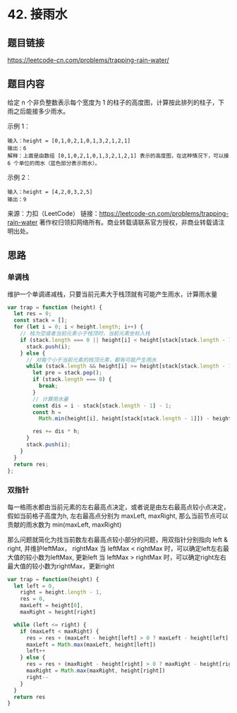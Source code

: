 # 42. 接雨水

## 题目链接
https://leetcode-cn.com/problems/trapping-rain-water/

## 题目内容
给定 n 个非负整数表示每个宽度为 1 的柱子的高度图，计算按此排列的柱子，下雨之后能接多少雨水。

示例 1：

```
输入：height = [0,1,0,2,1,0,1,3,2,1,2,1]
输出：6
解释：上面是由数组 [0,1,0,2,1,0,1,3,2,1,2,1] 表示的高度图，在这种情况下，可以接 6 个单位的雨水（蓝色部分表示雨水）。 
```
示例 2：
```
输入：height = [4,2,0,3,2,5]
输出：9
```
来源：力扣（LeetCode）
链接：https://leetcode-cn.com/problems/trapping-rain-water
著作权归领扣网络所有。商业转载请联系官方授权，非商业转载请注明出处。


## 思路

### 单调栈

维护一个单调递减栈，只要当前元素大于栈顶就有可能产生雨水，计算雨水量

```js
var trap = function (height) {
  let res = 0;
  const stack = [];
  for (let i = 0; i < height.length; i++) {
    // 栈为空或者当前元素小于栈顶时，当前元素坐标入栈
    if (stack.length === 0 || height[i] < height[stack[stack.length - 1]]) {
      stack.push(i);
    } else {
      // 对每个小于当前元素的栈顶元素，都有可能产生雨水
      while (stack.length && height[i] >= height[stack[stack.length - 1]]) {
        let pre = stack.pop();
        if (stack.length === 0) {
          break;
        }
        // 计算雨水量
        const dis = i - stack[stack.length - 1] - 1;
        const h =
          Math.min(height[i], height[stack[stack.length - 1]]) - height[pre];

        res += dis * h;
      }
      stack.push(i);
    }
  }
  return res;
};
```

### 双指针

每一格雨水都由当前元素的左右最高点决定，或者说是由左右最高点较小点决定，假如当前格子高度为h, 左右最高点分别为 maxLeft, maxRight, 那么当前节点可以贡献的雨水数为 min(maxLeft, maxRight)

那么问题就简化为找当前数左右最高点较小部分的问题，用双指针分别指向 left & right, 并维护leftMax， rightMax
当 leftMax < rightMax 时，可以确定left左右最大值的较小数为leftMax, 更新left
当 leftMax > rightMax 时，可以确定right左右最大值的较小数为rightMax，更新right


```js
var trap = function(height) {
  let left = 0,
    right = height.length - 1,
    res = 0,
    maxLeft = height[0],
    maxRight = height[right]

  while (left <= right) {
    if (maxLeft < maxRight) {
      res = res + (maxLeft - height[left] > 0 ? maxLeft - height[left] : 0)
      maxLeft = Math.max(maxLeft, height[left])
      left++
    } else {
      res = res + (maxRight - height[right] > 0 ? maxRight - height[right] : 0)
      maxRight = Math.max(maxRight, height[right])
      right--
    }
  }
  return res
}
```